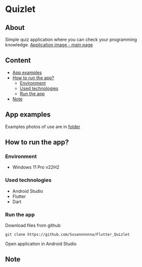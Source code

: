 # Quizlet
## About
Simple quiz application where you can check your programming knowledge. 
[Application image - main page](./assets/gifs/quizlet.gif)

## Content
- [App examples](./README.md#app-examples)
- [How to run the app?](./README.md#how-to-run-the-app)
  - [Environment](./README.md#environment)
  - [Used technologies](./README.md#used-technologies)
  - [Run the app](./README.md#run-the-app)
- [Note](./README.md#note)

## App examples
Examples photos of use are in [folder](./assets/images)

## How to run the app?
### Environment
- Windows 11 Pro v22H2

### Used technologies
- Android Studio
- Flutter
- Dart

### Run the app
Download files from github
```
git clone https://github.com/Susannnnnna/Flutter_Quizlet
```
Open application in Android Studio

## Note

